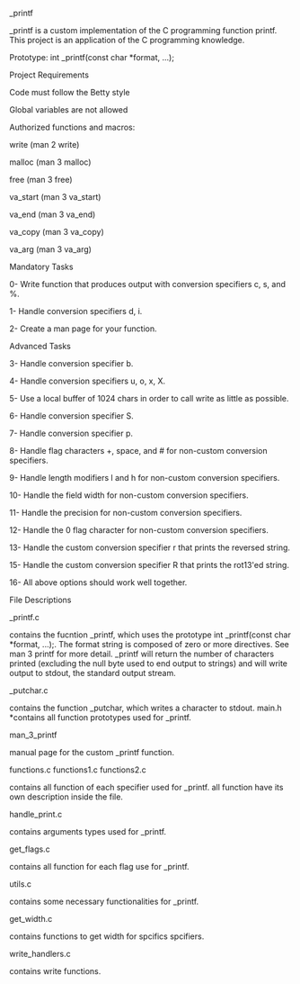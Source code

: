 \_printf

\_printf is a custom implementation of the C programming function printf. This project is an application of the C programming knowledge.

Prototype: int \_printf(const char \*format, ...);

Project Requirements

Code must follow the Betty style

Global variables are not allowed

Authorized functions and macros:

write (man 2 write)

malloc (man 3 malloc)

free (man 3 free)

va_start (man 3 va_start)

va_end (man 3 va_end)

va_copy (man 3 va_copy)

va_arg (man 3 va_arg)

Mandatory Tasks

0- Write function that produces output with conversion specifiers c, s, and %.

1- Handle conversion specifiers d, i.

2- Create a man page for your function.

Advanced Tasks

3- Handle conversion specifier b.

4- Handle conversion specifiers u, o, x, X.

5- Use a local buffer of 1024 chars in order to call write as little as possible.

6- Handle conversion specifier S.

7- Handle conversion specifier p.

8- Handle flag characters +, space, and # for non-custom conversion specifiers.

9- Handle length modifiers l and h for non-custom conversion specifiers.

10- Handle the field width for non-custom conversion specifiers.

11- Handle the precision for non-custom conversion specifiers.

12- Handle the 0 flag character for non-custom conversion specifiers.

13- Handle the custom conversion specifier r that prints the reversed string.

15- Handle the custom conversion specifier R that prints the rot13'ed string.

16- All above options should work well together.

File Descriptions

\_printf.c

contains the fucntion \_printf, which uses the prototype int \_printf(const char \*format, ...);. The format string is composed of zero or more directives. See man 3 printf for more detail. \_printf will return the number of characters printed (excluding the null byte used to end output to strings) and will write output to stdout, the standard output stream.

\_putchar.c

contains the function \_putchar, which writes a character to stdout.
main.h \*contains all function prototypes used for \_printf.

man_3_printf

manual page for the custom \_printf function.

functions.c functions1.c functions2.c

contains all function of each specifier used for \_printf.
all function have its own description inside the file.

handle_print.c

contains arguments types used for \_printf.

get_flags.c

contains all function for each flag use for \_printf.

utils.c

contains some necessary functionalities for \_printf.

get_width.c

contains functions to get width for spcifics spcifiers.

write_handlers.c

contains write functions.
